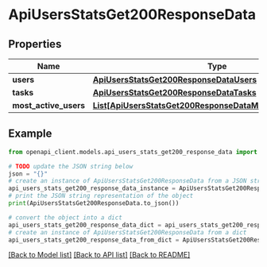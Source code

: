 # ApiUsersStatsGet200ResponseData


## Properties

Name | Type | Description | Notes
------------ | ------------- | ------------- | -------------
**users** | [**ApiUsersStatsGet200ResponseDataUsers**](ApiUsersStatsGet200ResponseDataUsers.md) |  | [optional] 
**tasks** | [**ApiUsersStatsGet200ResponseDataTasks**](ApiUsersStatsGet200ResponseDataTasks.md) |  | [optional] 
**most_active_users** | [**List[ApiUsersStatsGet200ResponseDataMostActiveUsersInner]**](ApiUsersStatsGet200ResponseDataMostActiveUsersInner.md) |  | [optional] 

## Example

```python
from openapi_client.models.api_users_stats_get200_response_data import ApiUsersStatsGet200ResponseData

# TODO update the JSON string below
json = "{}"
# create an instance of ApiUsersStatsGet200ResponseData from a JSON string
api_users_stats_get200_response_data_instance = ApiUsersStatsGet200ResponseData.from_json(json)
# print the JSON string representation of the object
print(ApiUsersStatsGet200ResponseData.to_json())

# convert the object into a dict
api_users_stats_get200_response_data_dict = api_users_stats_get200_response_data_instance.to_dict()
# create an instance of ApiUsersStatsGet200ResponseData from a dict
api_users_stats_get200_response_data_from_dict = ApiUsersStatsGet200ResponseData.from_dict(api_users_stats_get200_response_data_dict)
```
[[Back to Model list]](../README.md#documentation-for-models) [[Back to API list]](../README.md#documentation-for-api-endpoints) [[Back to README]](../README.md)


